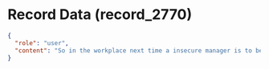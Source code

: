 # Record Data (record_2770)

```json
{
  "role": "user",
  "content": "So in the workplace next time a insecure manager is to be dealt with nuclear option right? "
}
```
